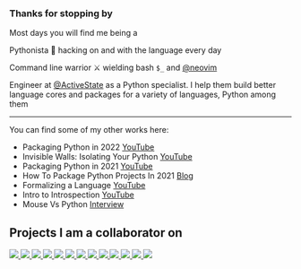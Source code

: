 ### Thanks for stopping by
Most days you will find me being a

Pythonista :snake: hacking on and with the language every day

Command line warrior :crossed_swords: wielding bash `$_` and [@neovim](https://github.com/neovim/neovim)

Engineer at [@ActiveState](https://github.com/ActiveState) as a Python specialist. I help them build better language cores and packages for a variety of languages, Python among them

----
You can find some of my other works here:

* Packaging Python in 2022 [YouTube](https://www.youtube.com/watch?v=RXoDukRu9G4)
* Invisible Walls: Isolating Your Python [YouTube](https://www.youtube.com/watch?v=n9iYvtDDgr8)
* Packaging Python in 2021 [YouTube](https://www.youtube.com/watch?v=j8iXO5VErjw)
* How To Package Python Projects In 2021 [Blog](https://www.activestate.com/blog/how-to-package-python-projects-in-2021/)
* Formalizing a Language [YouTube](https://www.youtube.com/watch?v=I89ZuZYgzok)
* Intro to Introspection [YouTube](https://www.youtube.com/watch?v=2XDT37Tbv9c)
* Mouse Vs Python [Interview](https://www.blog.pythonlibrary.org/2021/07/12/pydev-of-the-week-jeremiah-paige/)

## Projects I am a collaborator on
<!-- using https://github.com/anuraghazra/github-readme-stats#customization -->
<!-- replace start -->
<a href="https://github.com/python/cpython">
  <picture>
    <source
      srcset="https://github-readme-stats.vercel.app/api/pin/?username=python&repo=cpython&show_owner=true&theme=dark"
      media="(prefers-color-scheme: dark)"
    />
    <source
      srcset="https://github-readme-stats.vercel.app/api/pin/?username=python&repo=cpython&show_owner=true"
      media="(prefers-color-scheme: light), (prefers-color-scheme: no-preference)"
    />
    <img src="https://github-readme-stats.vercel.app/api/pin/?username=python&repo=cpython&show_owner=true" />
  </picture>
</a>
<a href="https://github.com/python/mypy">
  <picture>
    <source
      srcset="https://github-readme-stats.vercel.app/api/pin/?username=python&repo=mypy&show_owner=true&theme=dark"
      media="(prefers-color-scheme: dark)"
    />
    <source
      srcset="https://github-readme-stats.vercel.app/api/pin/?username=python&repo=mypy&show_owner=true"
      media="(prefers-color-scheme: light), (prefers-color-scheme: no-preference)"
    />
    <img src="https://github-readme-stats.vercel.app/api/pin/?username=python&repo=mypy&show_owner=true" />
  </picture>
</a>
<a href="https://github.com/PyCQA/isort">
  <picture>
    <source
      srcset="https://github-readme-stats.vercel.app/api/pin/?username=PyCQA&repo=isort&show_owner=true&theme=dark"
      media="(prefers-color-scheme: dark)"
    />
    <source
      srcset="https://github-readme-stats.vercel.app/api/pin/?username=PyCQA&repo=isort&show_owner=true"
      media="(prefers-color-scheme: light), (prefers-color-scheme: no-preference)"
    />
    <img src="https://github-readme-stats.vercel.app/api/pin/?username=PyCQA&repo=isort&show_owner=true" />
  </picture>
</a>
<a href="https://github.com/pypa/setuptools">
  <picture>
    <source
      srcset="https://github-readme-stats.vercel.app/api/pin/?username=pypa&repo=setuptools&show_owner=true&theme=dark"
      media="(prefers-color-scheme: dark)"
    />
    <source
      srcset="https://github-readme-stats.vercel.app/api/pin/?username=pypa&repo=setuptools&show_owner=true"
      media="(prefers-color-scheme: light), (prefers-color-scheme: no-preference)"
    />
    <img src="https://github-readme-stats.vercel.app/api/pin/?username=pypa&repo=setuptools&show_owner=true" />
  </picture>
</a>
<a href="https://github.com/pypa/flit">
  <picture>
    <source
      srcset="https://github-readme-stats.vercel.app/api/pin/?username=pypa&repo=flit&show_owner=true&theme=dark"
      media="(prefers-color-scheme: dark)"
    />
    <source
      srcset="https://github-readme-stats.vercel.app/api/pin/?username=pypa&repo=flit&show_owner=true"
      media="(prefers-color-scheme: light), (prefers-color-scheme: no-preference)"
    />
    <img src="https://github-readme-stats.vercel.app/api/pin/?username=pypa&repo=flit&show_owner=true" />
  </picture>
</a>
<a href="https://github.com/PythonCharmers/python-future">
  <picture>
    <source
      srcset="https://github-readme-stats.vercel.app/api/pin/?username=PythonCharmers&repo=python-future&show_owner=true&theme=dark"
      media="(prefers-color-scheme: dark)"
    />
    <source
      srcset="https://github-readme-stats.vercel.app/api/pin/?username=PythonCharmers&repo=python-future&show_owner=true"
      media="(prefers-color-scheme: light), (prefers-color-scheme: no-preference)"
    />
    <img src="https://github-readme-stats.vercel.app/api/pin/?username=PythonCharmers&repo=python-future&show_owner=true" />
  </picture>
</a>
<a href="https://github.com/eth-p/bat-extras">
  <picture>
    <source
      srcset="https://github-readme-stats.vercel.app/api/pin/?username=eth-p&repo=bat-extras&show_owner=true&theme=dark"
      media="(prefers-color-scheme: dark)"
    />
    <source
      srcset="https://github-readme-stats.vercel.app/api/pin/?username=eth-p&repo=bat-extras&show_owner=true"
      media="(prefers-color-scheme: light), (prefers-color-scheme: no-preference)"
    />
    <img src="https://github-readme-stats.vercel.app/api/pin/?username=eth-p&repo=bat-extras&show_owner=true" />
  </picture>
</a>
<a href="https://github.com/timothycrosley/portray">
  <picture>
    <source
      srcset="https://github-readme-stats.vercel.app/api/pin/?username=timothycrosley&repo=portray&show_owner=true&theme=dark"
      media="(prefers-color-scheme: dark)"
    />
    <source
      srcset="https://github-readme-stats.vercel.app/api/pin/?username=timothycrosley&repo=portray&show_owner=true"
      media="(prefers-color-scheme: light), (prefers-color-scheme: no-preference)"
    />
    <img src="https://github-readme-stats.vercel.app/api/pin/?username=timothycrosley&repo=portray&show_owner=true" />
  </picture>
</a>
<a href="https://github.com/koaning/mktestdocs">
  <picture>
    <source
      srcset="https://github-readme-stats.vercel.app/api/pin/?username=koaning&repo=mktestdocs&show_owner=true&theme=dark"
      media="(prefers-color-scheme: dark)"
    />
    <source
      srcset="https://github-readme-stats.vercel.app/api/pin/?username=koaning&repo=mktestdocs&show_owner=true"
      media="(prefers-color-scheme: light), (prefers-color-scheme: no-preference)"
    />
    <img src="https://github-readme-stats.vercel.app/api/pin/?username=koaning&repo=mktestdocs&show_owner=true" />
  </picture>
</a>
<a href="https://github.com/theacodes/witchhazel">
  <picture>
    <source
      srcset="https://github-readme-stats.vercel.app/api/pin/?username=theacodes&repo=witchhazel&show_owner=true&theme=dark"
      media="(prefers-color-scheme: dark)"
    />
    <source
      srcset="https://github-readme-stats.vercel.app/api/pin/?username=theacodes&repo=witchhazel&show_owner=true"
      media="(prefers-color-scheme: light), (prefers-color-scheme: no-preference)"
    />
    <img src="https://github-readme-stats.vercel.app/api/pin/?username=theacodes&repo=witchhazel&show_owner=true" />
  </picture>
</a>
<a href="https://github.com/pypa/pypa.io">
  <picture>
    <source
      srcset="https://github-readme-stats.vercel.app/api/pin/?username=pypa&repo=pypa.io&show_owner=true&theme=dark"
      media="(prefers-color-scheme: dark)"
    />
    <source
      srcset="https://github-readme-stats.vercel.app/api/pin/?username=pypa&repo=pypa.io&show_owner=true"
      media="(prefers-color-scheme: light), (prefers-color-scheme: no-preference)"
    />
    <img src="https://github-readme-stats.vercel.app/api/pin/?username=pypa&repo=pypa.io&show_owner=true" />
  </picture>
</a>
<a href="https://github.com/pycascades/welcome-wagon-2019">
  <picture>
    <source
      srcset="https://github-readme-stats.vercel.app/api/pin/?username=pycascades&repo=welcome-wagon-2019&show_owner=true&theme=dark"
      media="(prefers-color-scheme: dark)"
    />
    <source
      srcset="https://github-readme-stats.vercel.app/api/pin/?username=pycascades&repo=welcome-wagon-2019&show_owner=true"
      media="(prefers-color-scheme: light), (prefers-color-scheme: no-preference)"
    />
    <img src="https://github-readme-stats.vercel.app/api/pin/?username=pycascades&repo=welcome-wagon-2019&show_owner=true" />
  </picture>
</a>
<a href="https://github.com/sarugaku/plette">
  <picture>
    <source
      srcset="https://github-readme-stats.vercel.app/api/pin/?username=sarugaku&repo=plette&show_owner=true&theme=dark"
      media="(prefers-color-scheme: dark)"
    />
    <source
      srcset="https://github-readme-stats.vercel.app/api/pin/?username=sarugaku&repo=plette&show_owner=true"
      media="(prefers-color-scheme: light), (prefers-color-scheme: no-preference)"
    />
    <img src="https://github-readme-stats.vercel.app/api/pin/?username=sarugaku&repo=plette&show_owner=true" />
  </picture>
</a>
<!-- replace end -->
